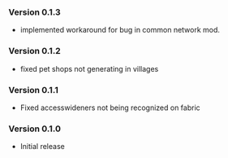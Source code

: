 ### Version 0.1.3
- implemented workaround for bug in common network mod.
### Version 0.1.2
- fixed pet shops not generating in villages
### Version 0.1.1
- Fixed accesswideners not being recognized on fabric
### Version 0.1.0
- Initial release